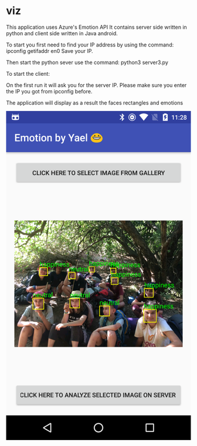 # viz

This application uses Azure's Emotion API
It contains server side written in python and client side written in Java android.

To start you first need to find your IP address by using the command:
ipconfig getifaddr en0
Save your IP.

Then start the python sever use the command:
python3 server3.py

To start the client:

On the first run it will ask you for the server IP.
Please make sure you enter the IP you got from ipconfig before.

The application will display as a result the faces rectangles and emotions

![Alt text](https://github.com/yaelbe/viz/blob/master/Screenshot_20170922-112814.png "Optional Title")

